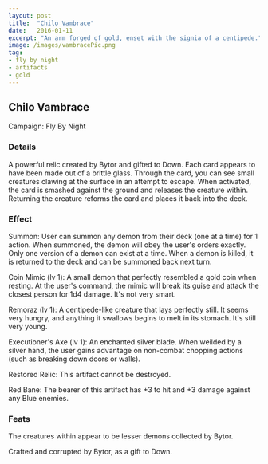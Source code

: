 ```yaml
---
layout: post
title:  "Chilo Vambrace"
date:   2016-01-11
excerpt: "An arm forged of gold, enset with the signia of a centipede."
image: /images/vambracePic.png
tag:
- fly by night
- artifacts 
- gold
---
```


## Chilo Vambrace
Campaign: Fly By Night

### Details

A powerful relic created by Bytor and gifted to Down. Each card appears to have been made out of a brittle glass. Through the card, you can see small creatures clawing at the surface in an attempt to escape. When activated, the card is smashed against the ground and releases the creature within. Returning the creature reforms the card and places it back into the deck.


### Effect

Summon:
User can summon any demon from their deck (one at a time) for 1 action. When summoned, the demon will obey the user's orders exactly. Only one version of a demon can exist at a time. When a demon is killed, it is returned to the deck and can be summoned back next turn.

Coin Mimic (lv 1): A small demon that perfectly resembled a gold coin when resting. At the user's command, the mimic will break its guise and attack the closest person for 1d4 damage. It's not very smart.

Remoraz (lv 1): A centipede-like creature that lays perfectly still. It seems very hungry, and anything it swallows begins to melt in its stomach. It's still very young.

Executioner's Axe (lv 1): An enchanted silver blade. When weilded by a silver hand, the user gains advantage on non-combat chopping actions (such as breaking down doors or walls).

Restored Relic:
This artifact cannot be destroyed.

Red Bane:
The bearer of this artifact has +3 to hit and +3 damage against any Blue enemies.

### Feats

The creatures within appear to be lesser demons collected by Bytor.

Crafted and corrupted by Bytor, as a gift to Down.
